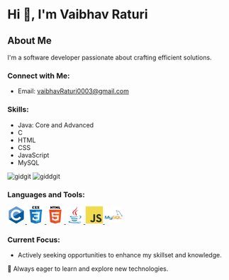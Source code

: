 # Hi 👋, I'm Vaibhav Raturi

## About Me
I'm a software developer passionate about crafting efficient solutions.

### Connect with Me:
- Email: vaibhavRaturi0003@gmail.com

### Skills:
- Java: Core and Advanced
- C
- HTML
- CSS
- JavaScript
- MySQL


![gidgit](https://github.com/Va6bhav/VaibhavRepository/assets/149368032/0017cf3f-495e-4137-888e-e139dc65bf9b)
![giddgit](https://github.com/Va6bhav/VaibhavRepository/assets/149368032/75a3429e-84a4-4018-a39a-5650550d24ca)


<h3 align="left">Languages and Tools:</h3>
<p align="left"> <a href="https://www.cprogramming.com/" target="_blank" rel="noreferrer"> <img src="https://raw.githubusercontent.com/devicons/devicon/master/icons/c/c-original.svg" alt="c" width="40" height="40"/> </a> <a href="https://www.w3schools.com/css/" target="_blank" rel="noreferrer"> <img src="https://raw.githubusercontent.com/devicons/devicon/master/icons/css3/css3-original-wordmark.svg" alt="css3" width="40" height="40"/> </a> <a href="https://www.w3.org/html/" target="_blank" rel="noreferrer"> <img src="https://raw.githubusercontent.com/devicons/devicon/master/icons/html5/html5-original-wordmark.svg" alt="html5" width="40" height="40"/> </a> <a href="https://www.java.com" target="_blank" rel="noreferrer"> <img src="https://raw.githubusercontent.com/devicons/devicon/master/icons/java/java-original.svg" alt="java" width="40" height="40"/> </a> <a href="https://developer.mozilla.org/en-US/docs/Web/JavaScript" target="_blank" rel="noreferrer"> <img src="https://raw.githubusercontent.com/devicons/devicon/master/icons/javascript/javascript-original.svg" alt="javascript" width="40" height="40"/> </a> <a href="https://www.mysql.com/" target="_blank" rel="noreferrer"> <img src="https://raw.githubusercontent.com/devicons/devicon/master/icons/mysql/mysql-original-wordmark.svg" alt="mysql" width="40" height="40"/> </a> </p>

### Current Focus:
- Actively seeking opportunities to enhance my skillset and knowledge.
  
🌱 Always eager to learn and explore new technologies.
